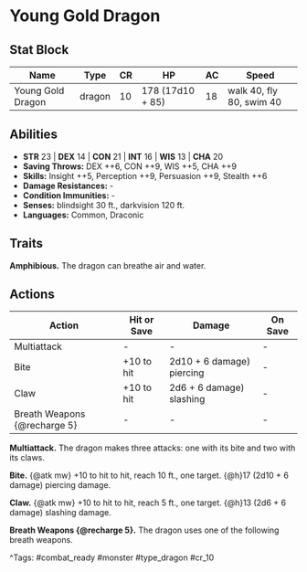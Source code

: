 # Young Gold Dragon

## Stat Block

| Name | Type | CR | HP | AC | Speed |
|------|------|----|----|----|-------|
| Young Gold Dragon | dragon | 10 | 178 (17d10 + 85) | 18 | walk 40, fly 80, swim 40 |

## Abilities

- **STR** 23 | **DEX** 14 | **CON** 21 | **INT** 16 | **WIS** 13 | **CHA** 20
- **Saving Throws:** DEX ++6, CON ++9, WIS ++5, CHA ++9  
- **Skills:** Insight ++5, Perception ++9, Persuasion ++9, Stealth ++6  
- **Damage Resistances:** -  
- **Condition Immunities:** -  
- **Senses:** blindsight 30 ft., darkvision 120 ft.  
- **Languages:** Common, Draconic

## Traits

**Amphibious.** The dragon can breathe air and water.


## Actions

| Action | Hit or Save | Damage | On Save |
|--------|--------------|--------|----------|
| Multiattack | - | - | - |
| Bite | +10 to hit | 2d10 + 6 damage) piercing | - |
| Claw | +10 to hit | 2d6 + 6 damage) slashing | - |
| Breath Weapons {@recharge 5} | - | - | - |

**Multiattack.** The dragon makes three attacks: one with its bite and two with its claws.

**Bite.** {@atk mw} +10 to hit to hit, reach 10 ft., one target. {@h}17 (2d10 + 6 damage) piercing damage.

**Claw.** {@atk mw} +10 to hit to hit, reach 5 ft., one target. {@h}13 (2d6 + 6 damage) slashing damage.

**Breath Weapons {@recharge 5}.** The dragon uses one of the following breath weapons.


^Tags: #combat_ready #monster #type_dragon #cr_10